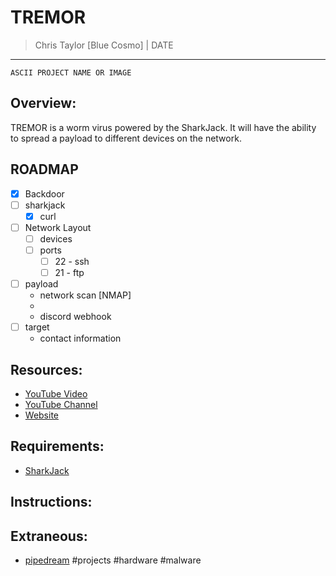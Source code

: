 # TREMOR
> Chris Taylor [Blue Cosmo] | DATE
---

```
ASCII PROJECT NAME OR IMAGE
```

## Overview:
TREMOR is a worm virus powered by the SharkJack. It will have the ability to spread a payload to different devices on the network.

## ROADMAP
- [x] Backdoor
- [ ] sharkjack
	- [x] curl
- [ ] Network Layout
	- [ ] devices
	- [ ] ports
		- [ ] 22 - ssh
		- [ ] 21 - ftp
- [ ] payload
	- network scan [NMAP]
	- 
	- discord webhook
- [ ] target
	- contact information

## Resources:
- [YouTube Video]()
- [YouTube Channel](https://youtube.com/cosmodiumcs)
- [Website](https://cosmodiumcs.com)

## Requirements:
- [SharkJack](https://shop.hak5.org/products/shark-jack?variant=21284894670961)

## Instructions:


## Extraneous:
- [pipedream](https://pipedream.com/)
#projects #hardware #malware  